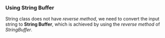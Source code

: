 ### Using String Buffer

String class does not have *reverse method*, we need to convert the input string to **String Buffer**, which is achieved by using the *reverse method* of *StringBuffer*.
